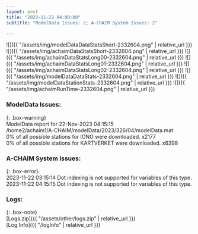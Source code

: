 ```yaml
---
layout: post
title: "2023-11-22 04:00:00"
subtitle: "ModelData Issues: 2; A-CHAIM System Issues: 2"

---
```


![]({{ "/assets/img/modelDataDataStatsShort-2332604.png" | relative_url }})
![]({{ "/assets/img/achaimDataStatsShort-2332604.png" | relative_url }})
![]({{ "/assets/img/achaimDataStatsLong00-2332604.png" | relative_url }})
![]({{ "/assets/img/achaimDataStatsLong01-2332604.png" | relative_url }})
![]({{ "/assets/img/achaimDataStatsLong02-2332604.png" | relative_url }})
![]({{ "/assets/img/modelDataDataStats-2332604.png" | relative_url }})
![]({{ "/assets/img/modelDataStationStats-2332604.png" | relative_url }})
![]({{ "/assets/img/achaimRunTime-2332604.png" | relative_url }})


### ModelData Issues:  
  
{: .box-warning}  
 ModelData report for 22-Nov-2023 04:15:15   
 /home2/achaim1/A-CHAIM/modelData/2023/326/04/modelData.mat   
 0% of all possible stations for IONO were downloaded. x2177   
 0% of all possible stations for KARTVERKET were downloaded. x6398   
  
### A-CHAIM System Issues:  
  
{: .box-error}  
2023-11-22 03:15:14 Dot indexing is not supported for variables of this type.  
2023-11-22 04:15:15 Dot indexing is not supported for variables of this type.  

### Logs:  
  
{: .box-note}  
[Logs.zip]({{ "/assets/other/logs.zip" | relative_url }})  
[Log Info]({{ "/logInfo" | relative_url }})  
